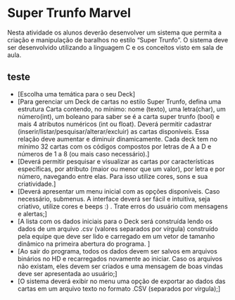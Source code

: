 # Super Trunfo Marvel

Nesta atividade os alunos deverão desenvolver um sistema que permita a criação e
manipulação de baralhos no estilo “Super Trunfo”. O sistema deve ser desenvolvido utilizando a
linguagem C e os conceitos visto em sala de aula.

## teste

* [Escolha uma temática para o seu Deck]
* [Para gerenciar um Deck de cartas no estilo Super Trunfo, defina uma estrutura Carta
contendo, no mínimo: nome (texto), uma letra(char), um número(int), um boleano para
saber se é a carta super trunfo (bool) e mais 4 atributos numéricos (int ou float). Deverá
permitir cadastrar (inserir/listar/pesquisar/alterar/excluir) as cartas disponíveis. Essa
relação deve aumentar e diminuir dinamicamente. Cada deck tem no mínimo 32 cartas
com os códigos compostos por letras de A a D e números de 1 a 8 (ou mais caso
necessário).]
* [Deverá permitir pesquisar e visualizar as cartas por características específicas, por
atributo (maior ou menor que um valor), por letra e por número, navegando entre elas.
Para isso utilize cores, sons e sua criatividade.]
* [Deverá apresentar um menu inicial com as opções disponíveis. Caso necessário,
submenus. A interface deverá ser fácil e intuitiva, seja criativo, utilize cores e beeps :) .
Trate erros do usuário com mensagens e alertas;]
* [A lista com os dados iniciais para o Deck será construída lendo os dados de um
arquivo .csv (valores separados por vírgula) construído pela equipe que deve ser lido e
carregado em um vetor de tamanho dinâmico na primeira abertura do programa. ]
* [Ao sair do programa, todos os dados devem ser salvos em arquivos binários no HD e
recarregados novamente ao iniciar. Caso os arquivos não existam, eles devem ser
criados e uma mensagem de boas vindas deve ser apresentada ao usuário;]
* [O sistema deverá exibir no menu uma opção de exportar ao dados das cartas em um
arquivo texto no formato .CSV (separados por vírgula);]
